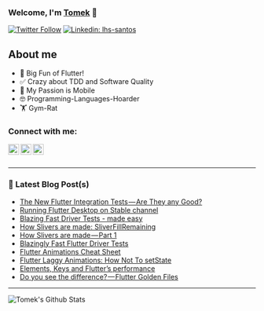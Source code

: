 ### Welcome, I'm [Tomek][website] 👋
[![Twitter Follow](https://img.shields.io/twitter/follow/tpolansk?label=Tomek&style=social)](https://twitter.com/tpolansk)
[![Linkedin: lhs-santos](https://img.shields.io/badge/-Tomek%20Pola%C5%84ski-blue?style=flat-square&logo=Linkedin&logoColor=white&link=https://www.linkedin.com/in/tomaszpolanski/)](https://www.linkedin.com/in/ltomaszpolanski/)

## About me
- 🤯 Big Fun of Flutter!
- ✅ Crazy about TDD and Software Quality
- 📱  My Passion is Mobile
- 🤓 Programming-Languages-Hoarder
- 🏋 Gym-Rat

### Connect with me:
[<img align="left" alt="Tomek | Email" width="22px" src="https://cdn.jsdelivr.net/npm/simple-icons@v3/icons/gmail.svg" />][email]
[<img align="left" alt="Tomek | Twitter" width="22px" src="https://cdn.jsdelivr.net/npm/simple-icons@v3/icons/twitter.svg" />][twitter]
[<img align="left" alt="Tomek | LinkedIn" width="22px" src="https://cdn.jsdelivr.net/npm/simple-icons@v3/icons/linkedin.svg" />][linkedin]
<br />
<br />

---
### 📕 Latest Blog Post(s)
<!-- BLOG-POST-LIST:START -->
- [The New Flutter Integration Tests — Are They any Good?](https://tomek-polanski.medium.com/the-new-flutter-integration-tests-are-they-any-good-a7c0fc506d6b?source=rss-12240235795b------2)
- [Running Flutter Desktop on Stable channel](https://tomek-polanski.medium.com/running-flutter-desktop-on-stable-channel-c2ee38157e7b?source=rss-12240235795b------2)
- [Blazing Fast Driver Tests - made easy](https://medium.com/flutter-community/blazing-fast-driver-tests-made-easy-1b8c0ccf211b?source=rss-12240235795b------2)
- [How Slivers are made: SliverFillRemaining](https://medium.com/flutter-community/how-slivers-are-made-sliverfillremaining-abab6b251930?source=rss-12240235795b------2)
- [How Slivers are made — Part 1](https://medium.com/flutter-community/how-slivers-are-made-part-1-8ac986474226?source=rss-12240235795b------2)
- [Blazingly Fast Flutter Driver Tests](https://medium.com/flutter-community/blazingly-fast-flutter-driver-tests-5e375c833aa?source=rss-12240235795b------2)
- [Flutter Animations Cheat Sheet](https://medium.com/flutter-community/flutter-animations-cheat-sheet-7f8cebfb850c?source=rss-12240235795b------2)
- [Flutter Laggy Animations: How Not To setState](https://medium.com/flutter-community/flutter-laggy-animations-how-not-to-setstate-f2dd9873b8fc?source=rss-12240235795b------2)
- [Elements, Keys and Flutter’s performance](https://medium.com/flutter-community/elements-keys-and-flutters-performance-3ef15c90f607?source=rss-12240235795b------2)
- [Do you see the difference? — Flutter Golden Files](https://medium.com/flutter-community/do-you-see-the-difference-flutter-golden-files-a1d431ed8a69?source=rss-12240235795b------2)
<!-- BLOG-POST-LIST:END -->

---

<img align="left" alt="Tomek's Github Stats" src="https://github-readme-stats.vercel.app/api?username=tomaszpolanski&show_icons=true&hide_border=true" />


[website]: https://tomek-polanski.com/
[beta_website]: https://tomaszpolanski.github.io/profile/#/
[twitter]: https://twitter.com/tpolansk
[linkedin]: https://www.linkedin.com/in/tomaszpolanski/
[email]: mailto:polanski.tomek@gmail.com

<!--- Thanks codeSTACKr (https://www.youtube.com/watch?v=ECuqb5Tv9qI) for nice tutorial on how to create nice Github profile page --->
